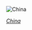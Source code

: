 
![China](https://www.gstatic.com/prettyearth/assets/full/5609.jpg)

*[China](https://www.google.com/maps/@45.850128,85.988741,16z/data=!3m1!1e3)*

